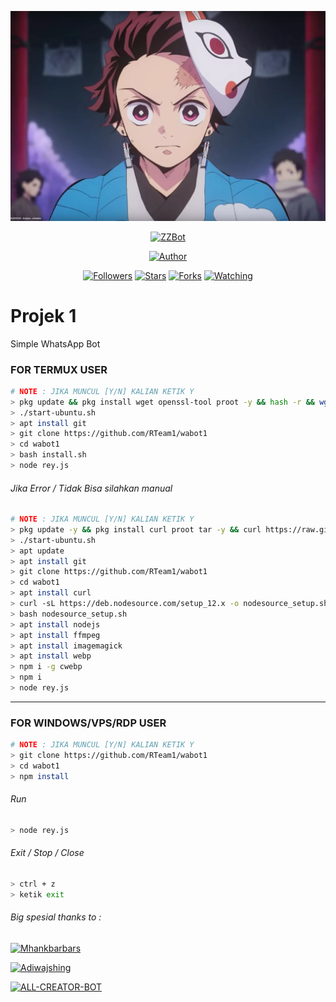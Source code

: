 <p align="center">
<img src="https://github.com/RTeam1/wabot1/blob/main/images.jpeg"/>
</p>
<p align="center">
<a href="#"><img title="ZZBot" src="https://img.shields.io/badge/Whatsapp%20Bot-green?colorA=%23ff0000&colorB=%23017e40&style=for-the-badge"></a>
</p>
<p align="center">
<a href="https://github.com/RTeam1"><img title="Author" src="https://img.shields.io/badge/Author-RTeam1-red.svg?style=for-the-badge&logo=github"></a>
</p>
<p align="center">
<a href="https://github.com/RTeam1/followers"><img title="Followers" src="https://img.shields.io/github/followers/zefianalfian?color=blue&style=flat-square"></a>
<a href="https://github.com/RTeam1/wabot1/stargazers/"><img title="Stars" src="https://img.shields.io/github/stars/zefianalfian/zzbott?color=red&style=flat-square"></a>
<a href="https://github.com/RTeam1/wabot1/network/members"><img title="Forks" src="https://img.shields.io/github/forks/zefianalfian/zzbott?color=red&style=flat-square"></a>
<a href="https://github.com/RTeam1/wabot1/watchers"><img title="Watching" src="https://img.shields.io/github/watchers/zefianalfian/zzbott?label=Watchers&color=blue&style=flat-square"></a>
</p>

# Projek 1
Simple WhatsApp Bot




### FOR TERMUX USER
```bash
# NOTE : JIKA MUNCUL [Y/N] KALIAN KETIK Y
> pkg update && pkg install wget openssl-tool proot -y && hash -r && wget https://raw.githubusercontent.com/EXALAB/AnLinux-Resources/master/Scripts/Installer/Ubuntu/ubuntu.sh && bash ubuntu.sh
> ./start-ubuntu.sh
> apt install git
> git clone https://github.com/RTeam1/wabot1
> cd wabot1
> bash install.sh
> node rey.js
```
###### Jika Error / Tidak Bisa silahkan manual
```bash
# NOTE : JIKA MUNCUL [Y/N] KALIAN KETIK Y
> pkg update -y && pkg install curl proot tar -y && curl https://raw.githubusercontent.com/AndronixApp/AndronixOrigin/master/Installer/Ubuntu/ubuntu-xfce.sh | bash
> ./start-ubuntu.sh
> apt update
> apt install git
> git clone https://github.com/RTeam1/wabot1
> cd wabot1
> apt install curl
> curl -sL https://deb.nodesource.com/setup_12.x -o nodesource_setup.sh
> bash nodesource_setup.sh
> apt install nodejs
> apt install ffmpeg
> apt install imagemagick
> apt install webp
> npm i -g cwebp
> npm i
> node rey.js
```

---------

### FOR WINDOWS/VPS/RDP USER
```bash
# NOTE : JIKA MUNCUL [Y/N] KALIAN KETIK Y
> git clone https://github.com/RTeam1/wabot1
> cd wabot1
> npm install
```
###### Run
```bash
> node rey.js
```
###### Exit / Stop / Close
```bash
> ctrl + z
> ketik exit
```


###### Big spesial thanks to :
<p align="center">

<a href="https://github.com/mhankbarbar"><img title="Mhankbarbars" src="https://img.shields.io/badge/Github-MhankBarBar-red.svg?style=for-the-badge&logo=github"></a>

</p> 
<p align="center">

<a href="https://github.com/adiwajshing"><img title="Adiwajshing" src="https://img.shields.io/badge/Github-Adiwajshing-red.svg?style=for-the-badge&logo=github"></a>

</p> 

<p align="center">

<a href="https://github.com/github"><img title="ALL-CREATOR-BOT" src="https://img.shields.io/badge/Github-ALL-CREATOR-BOT-red.svg?style=for-the-badge&logo=github"></a>

</p> 
